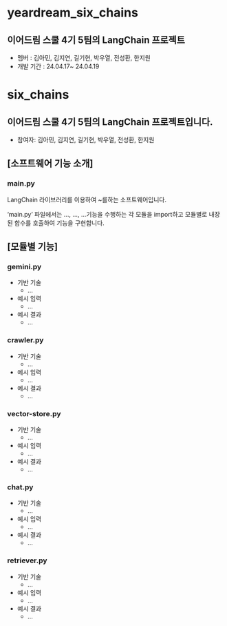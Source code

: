 # yeardream_six_chains
## 이어드림 스쿨 4기 5팀의 LangChain 프로젝트
- 멤버 : 김아민, 김지연, 길기현, 박우열, 전성환, 한지원
- 개발 기간 : 24.04.17~ 24.04.19

# six_chains
## 이어드림 스쿨 4기 5팀의 LangChain 프로젝트입니다.
- 참여자: 김아민, 김지연, 길기현, 박우열, 전성환, 한지원


## [소프트웨어 기능 소개]

### main.py

LangChain 라이브러리를 이용하여 ~를하는 소프트웨어입니다.

‘main.py’ 파일에서는 ..., ..., ...기능을 수행하는 각 모듈을 import하고 모듈별로 내장된 함수를 호출하여 기능을 구현합니다.

## [모듈별 기능]

### gemini.py
- 기반 기술
    - …
- 예시 입력
    - …
- 예시 결과
    - …

### crawler.py
- 기반 기술
    - …
- 예시 입력
    - …
- 예시 결과
    - …
 
### vector-store.py
- 기반 기술
    - …
- 예시 입력
    - …
- 예시 결과
    - …

### chat.py
- 기반 기술
    - …
- 예시 입력
    - …
- 예시 결과
    - …

### retriever.py
- 기반 기술
    - …
- 예시 입력
    - …
- 예시 결과
    - …

